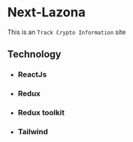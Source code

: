 # Next-Lazona

This is an `Track Crypto Information` site 

## Technology

- ### ReactJs
- ### Redux
- ### Redux toolkit
- ### Tailwind